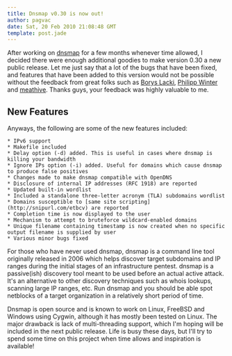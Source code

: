 ```yaml
---
title: Dnsmap v0.30 is now out!
author: pagvac
date: Sat, 20 Feb 2010 21:08:48 GMT
template: post.jade
---
```


After working on [dnsmap](http://dnsmap.googlecode.com/) for a few months whenever time allowed, I decided there were enough additional goodies to make version 0.30 a new public release. Let me just say that a lot of the bugs that have been fixed, and features that have been added to this version would not be possible without the feedback from great folks such as [Borys Lacki](http://www.bothunters.pl), [Philipp Winter](http://7c0.org) and [meathive](http://kinqpinz.info). Thanks guys, your feedback was highly valuable to me.

## New Features

Anyways, the following are some of the new features included:

```
* IPv6 support
* Makefile included
* Delay option (-d) added. This is useful in cases where dnsmap is killing your bandwidth
* Ignore IPs option (-i) added. Useful for domains which cause dnsmap to produce false positives
* Changes made to make dnsmap compatible with OpenDNS
* Disclosure of internal IP addresses (RFC 1918) are reported
* Updated built-in wordlist
* Included a standalone three-letter acronym (TLA) subdomains wordlist
* Domains susceptible to [same site scripting](http://snipurl.com/etbcv) are reported
* Completion time is now displayed to the user
* Mechanism to attempt to bruteforce wildcard-enabled domains
* Unique filename containing timestamp is now created when no specific output filename is supplied by user
* Various minor bugs fixed
```

For those who have never used dnsmap, dnsmap is a command line tool originally released in 2006 which helps discover target subdomains and IP ranges during the initial stages of an infrastructure pentest. dnsmap is a passive(ish) discovery tool meant to be used before an actual active attack. It's an alternative to other discovery techniques such as whois lookups, scanning large IP ranges, etc. Run dnsmap and you should be able spot netblocks of a target organization in a relatively short period of time.

Dnsmap is open source and is known to work on Linux, FreeBSD and Windows using Cygwin, although it has mostly been tested on Linux. The major drawback is lack of multi-threading support, which I'm hoping will be included in the next public release. Life is busy these days, but I'll try to spend some time on this project when time allows and inspiration is available!
